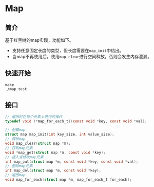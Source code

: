 # Map

## 简介
基于红黑树的map实现，功能如下。
+ 支持任意固定长度的类型，但长度需要在`map_init`中给出。
+ 当map不再使用后，使用`map_clear`进行空间释放，否则会发生内存泄漏。

## 快速开始
```shell
make
./map_test
```

## 接口
```c
// 遍历时在每个元素上进行的操作
typedef void (*map_for_each_t)(const void *key, const void *val);

// 创建map
struct map map_init(int key_size, int value_size);
// 释放map
void map_clear(struct map *m);
// 获取map元素
void *map_get(struct map *m, const void *key);
// 插入或修改map元素
int map_put(struct map *m, const void *key, const void *val);
// 删除map元素
int map_del(struct map *m, const void *key);
// 遍历map
void map_for_each(struct map *m, map_for_each_t for_each);
```



